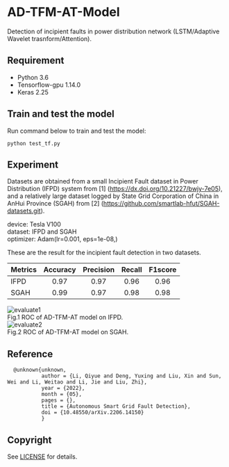 # AD-TFM-AT-Model  
Detection of incipient faults in power distribution network (LSTM/Adaptive Wavelet trasnform/Attention).
## Requirement  
* Python 3.6  
* Tensorflow-gpu 1.14.0  
* Keras 2.25  
## Train and test the model  
Run command below to train and test the model:  

```python test_tf.py```  

## Experiment  
Datasets are obtained from a small Incipient Fault dataset in Power Distribution (IFPD) system from [1] (https://dx.doi.org/10.21227/bwjy-7e05), and a relatively large dataset logged by State Grid Corporation of China in AnHui Province (SGAH) from [2] (https://github.com/smartlab-hfut/SGAH-datasets.git).  


   device: Tesla V100   
   dataset: IFPD and SGAH   
   optimizer: Adam(lr=0.001, eps=1e-08,)


These are the result for the incipient fault detection in two datasets.

| Metrics | Accuracy | Precision | Recall | F1score |
| ------- |:---:| :--:| :--: | :--: |
| IFPD | 0.97 | 0.97 | 0.96 | 0.96 |
| SGAH | 0.99 | 0.97 | 0.98 | 0.98 |

![evaluate1](/figures/IFPD.png)  
Fig.1 ROC of AD-TFM-AT model on IFPD.  
<evaluate1 src="/figures/IFPD.png" width="100px">
![evaluate2](/figures/SGAH.png)  
Fig.2 ROC of AD-TFM-AT model on SGAH.

## Reference
      @unknown{unknown,
               author = {Li, Qiyue and Deng, Yuxing and Liu, Xin and Sun, Wei and Li, Weitao and Li, Jie and Liu, Zhi},
               year = {2022},
               month = {05},
               pages = {},
               title = {Autonomous Smart Grid Fault Detection},
               doi = {10.48550/arXiv.2206.14150}
               }
               
## Copyright  
See [LICENSE](LICENSE) for details.











































